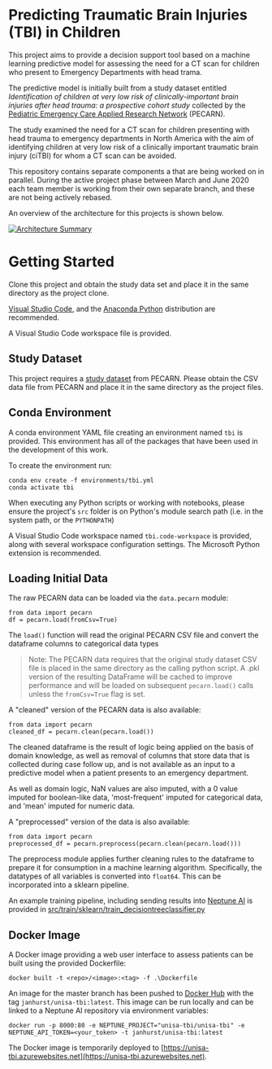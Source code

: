 # Predicting Traumatic Brain Injuries (TBI) in Children
This project aims to provide a decision support tool based on a machine learning predictive model for assessing the need for a CT scan
for children who present to Emergency Departments with head trama.

The predictive model is initially built from a study dataset entitled 
*Identification of children at very low risk of clinically-important brain injuries after head trauma: a prospective cohort study*
collected by the [Pediatric Emergency Care Applied Research Network](http://pecarn.org) (PECARN).

The study examined the need for a CT scan for children presenting with head trauma to emergency departments in North America with the aim of identifying children at very low risk of a clinically important traumatic brain injury (ciTBI) for whom a CT scan can be avoided.

This repository contains separate components a that are being worked on in parallel. During the active project phase between March and June 2020 each team member is working from their own separate branch, and these are not being actively rebased.

An overview of the architecture for this projects is shown below.

[![Architecture Summary](https://user-images.githubusercontent.com/16224889/80082997-b0b5b900-8587-11ea-802e-96e19a3c61fd.png)](https://user-images.githubusercontent.com/16224889/80082997-b0b5b900-8587-11ea-802e-96e19a3c61fd.png)

# Getting Started
Clone this project and obtain the study data set and place it in the same directory as the project clone.

[Visual Studio Code](https://code.visualstudio.com/), and the [Anaconda Python](https://www.anaconda.com/distribution/) distribution are recommended.

A Visual Studio Code workspace file is provided.

## Study Dataset
This project requires a [study dataset](http://pecarn.org/studyDatasets/StudyDetails?studyID=4) from PECARN. Please obtain the CSV data file from PECARN and place it in the same directory as the project files.

## Conda Environment
A conda environment YAML file creating an environment named `tbi` is provided. This environment has all of the packages that have been used in the development of this work.

To create the environment run:
```
conda env create -f environments/tbi.yml
conda activate tbi
```

When executing any Python scripts or working with notebooks, please ensure the project's `src` folder is on Python's module search path (i.e. in the system path, or the ```PYTHONPATH```)

A Visual Studio Code workspace named `tbi.code-workspace` is provided, along with several workspace configuration settings. The Microsoft Python extension is recommended.

## Loading Initial Data

The raw PECARN data can be loaded via the `data.pecarn` module:
```
from data import pecarn
df = pecarn.load(fromCsv=True)
```
The ```load()``` function will read the original PECARN CSV file and convert the dataframe columns to categorical data types

> Note: The PECARN data requires that the original study dataset CSV file is placed in the same directory as the calling python script. A .pkl version of the resulting DataFrame will be cached to improve performance and will be loaded on subsequent `pecarn.load()` calls unless the `fromCsv=True` flag is set.

A "cleaned" version of the PECARN data is also available: 
```
from data import pecarn
cleaned_df = pecarn.clean(pecarn.load())
```
The cleaned dataframe is the result of logic being applied on the basis of domain knowledge, as well as removal of columns that store data that is collected during case follow up, and is not available as an input to a predictive model when a patient presents to an emergency department. 

As well as domain logic, NaN values are also imputed, with a 0 value imputed for boolean-like data, 'most-frequent' imputed for categorical data, and 'mean' imputed for numeric data.

A "preprocessed" version of the data is also available:
```
from data import pecarn
preprocessed_df = pecarn.preprocess(pecarn.clean(pecarn.load()))
```

The preprocess module applies further cleaning rules to the dataframe to prepare it for consumption in a machine learning algorithm. Specifically, the datatypes of all variables is converted into `float64`. This can be incorporated into a sklearn pipeline. 

An example training pipeline, including sending results into [Neptune AI](https://neptune.ai) is provided in [src/train/sklearn/train_decisiontreeclassifier.py](https://github.com/janhurst/capstone/blob/master/src/train/sklearn/train_decisiontreeclassifier.py)

## Docker Image
A Docker image providing a web user interface to assess patients can be built using the provided Dockerfile:
```
docker built -t <repo>/<image>:<tag> -f .\Dockerfile
```

An image for the master branch has been pushed to [Docker Hub](https://hub.docker.com/repository/docker/janhurst/unisa-tbi) with the tag ```janhurst/unisa-tbi:latest```. This image can be run locally and can be linked to a Neptune AI repository via environment variables:
```
docker run -p 8000:80 -e NEPTUNE_PROJECT="unisa-tbi/unisa-tbi" -e NEPTUNE_API_TOKEN=<your_token> -t janhurst/unisa-tbi:latest
```
The Docker image is temporarily deployed to [https://unisa-tbi.azurewebsites.net](https://unisa-tbi.azurewebsites.net).